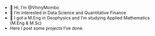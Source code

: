 - 👋 Hi, I’m @VhinyMombo
- 👀 I’m interested in  Data Science and Quantitative Finance 
- 🌱 I got a M.Eng in Geophysics and I'm studying Applied Mathematics (M.Eng & M.Sc)
- Here I post some projects I've done.


<!---
VhinyMombo/VhinyMombo is a ✨ special ✨ repository because its `README.md` (this file) appears on your GitHub profile.
You can click the Preview link to take a look at your changes.
--->

